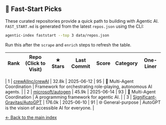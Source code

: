 ## 🚀 Fast-Start Picks

These curated repositories provide a quick path to building with Agentic AI.
`FAST_START.md` is generated from the latest `repos.json` using the CLI:

```bash
agentic-index faststart --top 3 data/repos.json
```

Run this after the `scrape` and `enrich` steps to refresh the table.

| Rank | Repo (Click to Visit) | ★ Stars | Last Commit | Score | Category | One-Liner |
|------|-----------------------|---------|-------------|-------|----------|-----------|

| 1 | [crewAIInc/crewAI](https://github.com/crewAIInc/crewAI) | 32.8k | 2025-06-12 | 95 | 🤖 Multi-Agent Coordination | Framework for orchestrating role-playing, autonomous AI agents. |
| 2 | [microsoft/autogen](https://github.com/microsoft/autogen) | 45.9k | 2025-06-14 | 93 | 🤖 Multi-Agent Coordination | A programming framework for agentic AI. |
| 3 | [Significant-Gravitas/AutoGPT](https://github.com/Significant-Gravitas/AutoGPT) | 176.0k | 2025-06-10 | 91 | 🌐 General-purpose | AutoGPT is the vision of accessible AI for everyone. |

[← Back to the main index](README.md)

